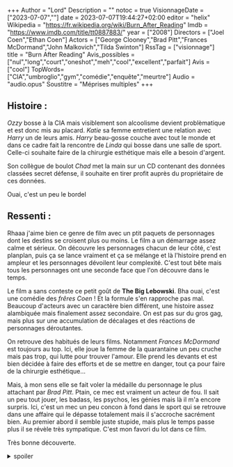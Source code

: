 +++
Author = "Lord"
Description = ""
notoc = true
VisionnageDate = ["2023-07-07",""]
date = 2023-07-07T19:44:27+02:00
editor = "helix"
Wikipedia = "https://fr.wikipedia.org/wiki/Burn_After_Reading"
Imdb = "https://www.imdb.com/title/tt0887883/"
year = ["2008"]
Directors = ["Joel Coen","Ethan Coen"]
Actors = ["George Clooney","Brad Pitt","Frances McDormand","John Malkovich","Tilda Swinton"]
RssTag = ["visionnage"]
title = "Burn After Reading"
Avis_possibles = ["nul","long","court","oneshot","meh","cool","excellent","parfait"]
Avis = ["cool"] 
TopWords=["CIA","umbroglio","gym","comédie","enquête","meurtre"]
Audio = "audio.opus"
Soustitre = "Méprises multiples"
+++
## Histoire : 
*Ozzy* bosse à la CIA mais visiblement son alcoolisme devient problèmatique et est donc mis au placard.
*Katie* sa femme entretient une relation avec *Harry* un de leurs amis.
*Harry* beau-gosse couche avec tout le monde et dans ce cadre fait la rencontre de *Linda* qui bosse dans une salle de sport.
Celle-ci souhaite faire de la chirurgie esthétique mais elle a besoin d'argent.

Son collègue de boulot *Chad* met la main sur un CD contenant des données classées secret défense, il souhaite en tirer profit auprès du propriétaire de ces données.

Ouai, c'est un peu le bordel

## Ressenti :
Rhaaa j'aime bien ce genre de film avec un ptit paquets de personnages dont les destins se croisent plus ou moins.
Le film a un démarrage assez calme et sérieux.
On découvre les personnages chacun de leur côté, c'est planplan, puis ça se lance vraiment et ça se mélange et là l'histoire prend en ampleur et les personnages dévoilent leur complexité.
C'est tout bête mais tous les personnages ont une seconde face que l'on découvre dans le temps.

Le film a sans conteste ce petit goût de **The Big Lebowski**.
Bha ouai, c'est une comédie des *frêres Coen* !
Et la formule s'en rapproche pas mal.
Beaucoup d'acteurs avec un caractère bien différent, une histoire assez alambiquée mais finalement assez secondaire.
On est pas sur du gros gag, mais plus sur une accumulation de décalages et des réactions de personnages déroutantes.

On retrouve des habitués de leurs films.
Notamment *Frances McDormand* est toujours au top.
Ici, elle joue la femme de la quarantaine un peu cruche mais pas trop, qui lutte pour trouver l'amour.
Elle prend les devants et est bien décidée à faire des efforts et de se mettre en danger, tout ça pour faire de la chirurgie esthétique…

Mais, à mon sens elle se fait voler la médaille du personnage le plus attachant par *Brad Pitt*.
Ptain, ce mec est vraiment un acteur de fou.
Il sait un peu tout jouer, les badass, les psychos, les génies mais là il m'a encore surpris.
Ici, c'est un mec un peu concon à fond dans le sport qui se retrouve dans une affaire qui le dépasse totalement mais il s'accroche sacrément bien.
Au premier abord il semble juste stupide, mais plus le temps passe plus il se révèle très sympatique.
C'est mon favori du lot dans ce film.

Très bonne découverte.

<details><summary>spoiler</summary>

L'histoire est interrompue à deux reprises par les agents de la CIA qui découvrent tout ce bordel à peu près en même temps que les spectateurs.
C'est l'occasion pour les plus grosses blagues du film puisqu'ils annoncent clairement que tout ce qui se déroule est insensé.

Aucun protagoniste du bordel ne comprends vraiment ce qui se passe.
Et la réaction des agents est priceless : ne surtout pas intervenir, on s'en fout royal.

</details>
